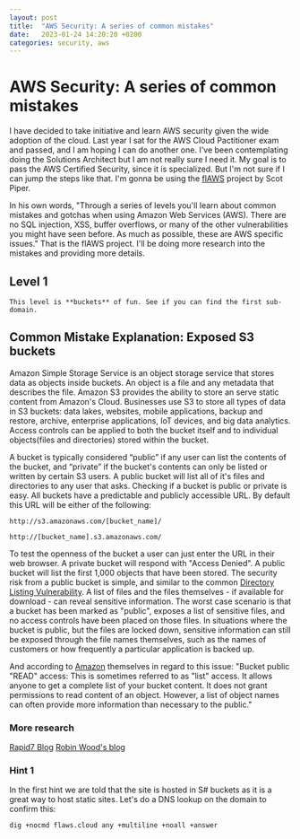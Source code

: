 ```yaml
---
layout: post
title:  "AWS Security: A series of common mistakes"
date:   2023-01-24 14:20:20 +0200
categories: security, aws
---
```


# AWS Security: A series of common mistakes

I have decided to take initiative and learn AWS security given the wide adoption of the cloud. Last year I sat for the AWS Cloud Pactitioner exam and passed, and I am hoping I can do another one. I've been contemplating doing the Solutions Architect but I am not really sure I need it. My goal is to pass the AWS Certified Security, since it is specialized. But I'm not sure if I can jump the steps like that. I'm gonna be using the [flAWS](http://flaws.cloud/) project by Scot Piper. 

In his own words, "Through a series of levels you'll learn about common mistakes and gotchas when using Amazon Web Services (AWS). There are no SQL injection, XSS, buffer overflows, or many of the other vulnerabilities you might have seen before. As much as possible, these are AWS specific issues." That is the flAWS project. I'll be doing more research into the mistakes and providing more details.

## Level 1

`This level is **buckets** of fun. See if you can find the first sub-domain.`

## Common Mistake Explanation: Exposed S3 buckets

Amazon Simple Storage Service is an object storage service that stores data as objects inside buckets. An object is a file and any metadata that describes the file. Amazon S3 provides the ability to store an serve static content from Amazon's Cloud. Businesses use S3 to store all types of data in S3 buckets: data lakes, websites, mobile applications, backup and restore, archive, enterprise applications, IoT devices, and big data analytics. Access controls can be applied to both the bucket itself and to individual objects(files and directories) stored within the bucket. 

A bucket is typically considered “public” if any user can list the contents of the bucket, and “private” if the bucket's contents can only be listed or written by certain S3 users. A public bucket will list all of it's files and directories to any user that asks. Checking if a bucket is public or private is easy. All buckets have a predictable and publicly accessible URL. By default this URL will be either of the following:

`http://s3.amazonaws.com/[bucket_name]/`

`http://[bucket_name].s3.amazonaws.com/`

To test the openness of the bucket a user can just enter the URL in their web browser. A private bucket will respond with "Access Denied". A public bucket will list the first 1,000 objects that have been stored. The security risk from a public bucket is simple, and similar to the common [Directory Listing Vulnerability](https://cwe.mitre.org/data/definitions/548.html). A list of files and the files themselves - if available for download - can reveal sensitive information. The worst case scenario is that a bucket has been marked as "public", exposes a list of sensitive files, and no access controls have been placed on those files. In situations where the bucket is public, but the files are locked down, sensitive information can still be exposed through the file names themselves, such as the names of customers or how frequently a particular application is backed up. 

And according to [Amazon](https://aws.amazon.com/articles/amazon-s3-bucket-public-access-considerations/) themselves in regard to this issue: "Bucket public "READ" access: This is sometimes referred to as "list" access. It allows anyone to get a complete list of your bucket content. It does not grant permissions to read content of an object. However, a list of object names can often provide more information than necessary to the public."

### More research
[Rapid7 Blog](https://www.rapid7.com/blog/post/2013/03/27/open-s3-buckets/)
[Robin Wood's blog](https://digi.ninja/blog/analysing_amazons_buckets.php)

### Hint 1

In the first hint we are told that the site is hosted in S# buckets as it is a great way to host static sites. Let's do a DNS lookup on the domain to confirm this:


    dig +nocmd flaws.cloud any +multiline +noall +answer






